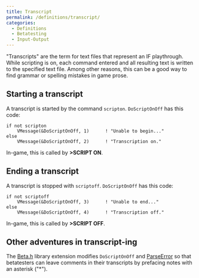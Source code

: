```yaml
---
title: Transcript
permalink: /definitions/transcript/
categories: 
  - Definitions
  - Betatesting
  - Input-Output
---
```


"Transcripts" are the term for text files that represent an IF
playthrough. While scripting is on, each command entered and all
resulting text is written to the specified text file. Among other
reasons, this can be a good way to find grammar or spelling mistakes in
game prose.

## Starting a transcript

A transcript is started by the command `scripton`. `DoScriptOnOff` has
this code:

    if not scripton
        VMessage(&DoScriptOnOff, 1)      ! "Unable to begin..."
    else
        VMessage(&DoScriptOnOff, 2)      ! "Transcription on."

In-game, this is called by **&gt;SCRIPT ON**.

## Ending a transcript

A transcript is stopped with `scriptoff`. `DoScriptOnOff` has this code:

    if not scriptoff
        VMessage(&DoScriptOnOff, 3)      ! "Unable to end..."
    else
        VMessage(&DoScriptOnOff, 4)      ! "Transcription off."

In-game, this is called by **&gt;SCRIPT OFF**.

## Other adventures in transcript-ing

The [Beta.h](/contributions/beta.h/) library extension modifies
`DoScriptOnOff` and [ParseError](/parsing/parseerror/) so that
betatesters can leave comments in their transcripts by prefacing notes
with an asterisk ("\*").
